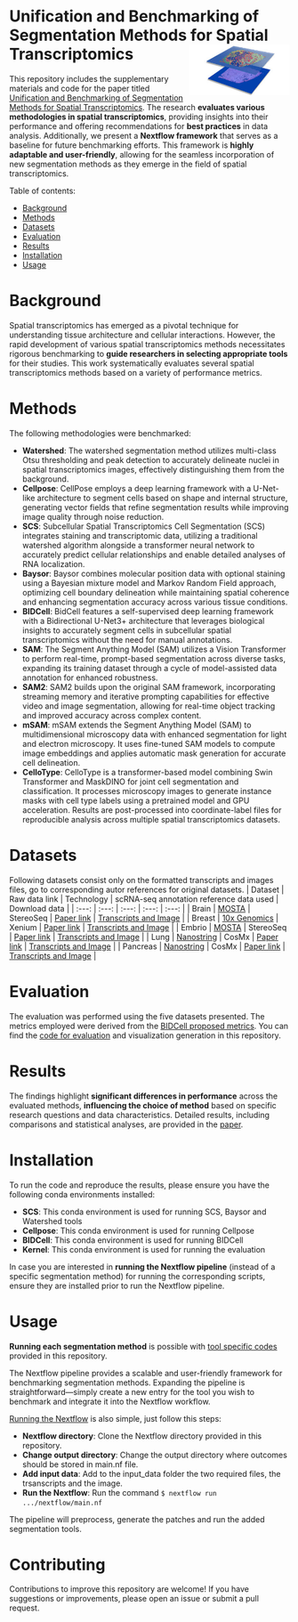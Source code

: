 Unification and Benchmarking of Segmentation Methods for Spatial Transcriptomics <img src="gaf/figures/st.jpeg" width="181px" align="right" />  
===========

This repository includes the supplementary materials and code for the paper titled [Unification and Benchmarking of Segmentation Methods for Spatial Transcriptomics](). The research **evaluates various methodologies in spatial transcriptomics**, providing insights into their performance and offering recommendations for **best practices** in data analysis. Additionally, we present a **Nextflow framework** that serves as a baseline for future benchmarking efforts. This framework is **highly adaptable and user-friendly**, allowing for the seamless incorporation of new segmentation methods as they emerge in the field of spatial transcriptomics.

Table of contents:
- [Background](#background)
- [Methods](#methods)
- [Datasets](#datasets)
- [Evaluation](#evaluation)
- [Results](#results)
- [Installation](#installation)
- [Usage](#usage)

# Background
Spatial transcriptomics has emerged as a pivotal technique for understanding tissue architecture and cellular interactions. However, the rapid development of various spatial transcriptomics methods necessitates rigorous benchmarking to **guide researchers in selecting appropriate tools** for their studies. This work systematically evaluates several spatial transcriptomics methods based on a variety of performance metrics.

# Methods
The following methodologies were benchmarked:

- **Watershed**: The watershed segmentation method utilizes multi-class Otsu thresholding and peak detection to accurately delineate nuclei in spatial transcriptomics images, effectively distinguishing them from the background.
- **Cellpose**: CellPose employs a deep learning framework with a U-Net-like architecture to segment cells based on shape and internal structure, generating vector fields that refine segmentation results while improving image quality through noise reduction.
- **SCS**: Subcellular Spatial Transcriptomics Cell Segmentation (SCS) integrates staining and transcriptomic data, utilizing a traditional watershed algorithm alongside a transformer neural network to accurately predict cellular relationships and enable detailed analyses of RNA localization.
- **Baysor**: Baysor combines molecular position data with optional staining using a Bayesian mixture model and Markov Random Field approach, optimizing cell boundary delineation while maintaining spatial coherence and enhancing segmentation accuracy across various tissue conditions.
- **BIDCell**: BidCell features a self-supervised deep learning framework with a Bidirectional U-Net3+ architecture that leverages biological insights to accurately segment cells in subcellular spatial transcriptomics without the need for manual annotations.
- **SAM**: The Segment Anything Model (SAM) utilizes a Vision Transformer to perform real-time, prompt-based segmentation across diverse tasks, expanding its training dataset through a cycle of model-assisted data annotation for enhanced robustness.
- **SAM2**: SAM2 builds upon the original SAM framework, incorporating streaming memory and iterative prompting capabilities for effective video and image segmentation, allowing for real-time object tracking and improved accuracy across complex content.
- **mSAM**: mSAM extends the Segment Anything Model (SAM) to multidimensional microscopy data with enhanced segmentation for light and electron microscopy.
It uses fine-tuned SAM models to compute image embeddings and applies automatic mask generation for accurate cell delineation.
- **CelloType**: CelloType is a transformer-based model combining Swin Transformer and MaskDINO for joint cell segmentation and classification. It processes microscopy images to generate instance masks with cell type labels using a pretrained model and GPU acceleration. Results are post-processed into coordinate-label files for reproducible analysis across multiple spatial transcriptomics datasets.

# Datasets
Following datasets consist only on the formatted transcripts and images files, go to corresponding autor references for original datasets.
| Dataset | Raw data link | Technology | scRNA-seq annotation reference data used | Download data |
|    :---:    |    :---:    |    :---:    |    :---:    |    :---:    |
| Brain | [MOSTA](https://db.cngb.org/stomics/mosta/download/) | StereoSeq | [Paper link](https://www.sciencedirect.com/science/article/pii/S0092867418308031) | [Transcripts and Image](https://figshare.com/s/bae16750c3e006eaccc8) |
| Breast | [10x Genomics](https://www.nature.com/articles/s41467-023-43458-x) | Xenium | [Paper link](https://www.nature.com/articles/s41588-021-00911-1) | [Transcripts and Image](https://figshare.com/s/20c57a21ac44fd150034) |
| Embrio | [MOSTA](https://db.cngb.org/stomics/mosta/download/) | StereoSeq | [Paper link](https://www.nature.com/articles/s41586-019-0969-x) | [Transcripts and Image](https://figshare.com/s/b110c99ba8990031b793) |
| Lung | [Nanostring](https://nanostring.com/products/cosmx-spatial-molecular-imager/ffpe-dataset/nsclc-ffpe-dataset/) | CosMx | [Paper link](https://www.nature.com/articles/s41588-022-01243-4) | [Transcripts and Image](https://figshare.com/s/a43bd679de1274f80e8a) |
| Pancreas | [Nanostring](https://nanostring.com/products/cosmx-spatial-molecular-imager/ffpe-dataset/cosmx-smi-human-pancreas-ffpe-dataset/) | CosMx | [Paper link](https://www.science.org/doi/10.1126/science.abl4896) | [Transcripts and Image](https://figshare.com/s/fc5beeb662a2ee1d455e) |

# Evaluation
The evaluation was performed using the five datasets presented. The metrics employed were derived from the [BIDCell proposed metrics](https://www.nature.com/articles/s41467-023-44560-w). You can find the [code for evaluation](https://github.com/TranslationalBioinformaticsUnit/Benchmarking-SegmentationMethods-ST/tree/main/Evaluation) and visualization generation in this repository.

# Results
The findings highlight **significant differences in performance** across the evaluated methods, **influencing the choice of method** based on specific research questions and data characteristics. Detailed results, including comparisons and statistical analyses, are provided in the [paper]().

# Installation
To run the code and reproduce the results, please ensure you have the following conda environments installed:

- **SCS**: This conda environment is used for running SCS, Baysor and Watershed tools
- **Cellpose**: This conda environment is used for running Cellpose
- **BIDCell**: This conda environment is used for running BIDCell
- **Kernel**: This conda environment is used for running the evaluation

In case you are interested in **running the Nextflow pipeline** (instead of a specific segmentation method) for running the corresponding scripts, ensure they are installed prior to run the Nextflow pipeline.

# Usage
**Running each segmentation method** is possible with [tool specific codes](https://github.com/TranslationalBioinformaticsUnit/Benchmarking-SegmentationMethods-ST/tree/main/src) provided in this repository.

The Nextflow pipeline provides a scalable and user-friendly framework for benchmarking segmentation methods. Expanding the pipeline is straightforward—simply create a new entry for the tool you wish to benchmark and integrate it into the Nextflow workflow.

[Running the Nextflow](https://github.com/TranslationalBioinformaticsUnit/Benchmarking-SegmentationMethods-ST/tree/main/Nextflow) is also simple, just follow this steps:
- **Nextflow directory**: Clone the Nextflow directory provided in this repository.
- **Change output directory**: Change the output directory where outcomes should be stored in main.nf file.
- **Add input data**: Add to the input_data folder the two required files, the trsanscripts and the image.
- **Run the Nextflow**: Run the command 
      ```
      $ nextflow run .../nextflow/main.nf
      ```

The pipeline will preprocess, generate the patches and run the added segmentation tools.

# Contributing
Contributions to improve this repository are welcome! If you have suggestions or improvements, please open an issue or submit a pull request.

